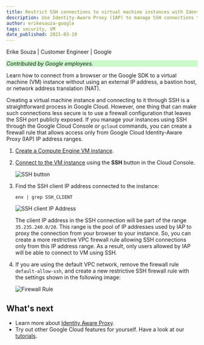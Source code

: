 ```yaml
---
title: Restrict SSH connections to virtual machine instances with Identity-Aware Proxy
description: Use Identity-Aware Proxy (IAP) to manage SSH connections to virtual machine instances.
author: erikesouza-google
tags: security, VM
date_published: 2021-03-19
---
```


Erike Souza | Customer Engineer | Google

<p style="background-color:#CAFACA;"><i>Contributed by Google employees.</i></p>

Learn how to connect from a browser or the Google SDK to a virtual machine (VM) instance without using an external IP address, a bastion host, or network
address translation (NAT).

Creating a virtual machine instance and connecting to it through SSH is a straightforward process in Google Cloud. However, one thing that can make such
connections less secure is to use a firewall configuration that leaves the SSH port publicly exposed. If you manage your instances using SSH through the
Google Cloud Console or `gcloud` commands, you can create a firewall rule that allows access only from Google Cloud Identity-Aware Proxy (IAP) IP address ranges.

1.  [Create a Compute Engine VM instance](https://cloud.google.com/compute/docs/instances/create-start-instance).

1.  [Connect to the VM instance](https://cloud.google.com/compute/docs/ssh-in-browser) using the **SSH** button in the Cloud Console.

    ![SSH button](https://storage.googleapis.com/gcp-community/tutorials/ssh-via-iap/ssh-to-vm.png)

1.  Find the SSH client IP address connected to the instance:

        env | grep SSH_CLIENT

    ![SSH client IP Address](https://storage.googleapis.com/gcp-community/tutorials/ssh-via-iap/check-ssh-client.png)

    The client IP address in the SSH connection will be part of the range `35.235.240.0/20`. This range is the pool of IP addresses used by IAP to proxy the
    connection from your browser to your instance. So, you can create a more restrictive VPC firewall rule allowing SSH connections only from this IP address
    range. As a result, only users allowed by IAP will be able to connect to VM using SSH.

1.  If you are using the default VPC network, remove the firewall rule `default-allow-ssh`, and create a new restrictive SSH firewall rule with the 
    settings shown in the following image:

    ![Firewall Rule](https://storage.googleapis.com/gcp-community/tutorials/ssh-via-iap/fw-rule-ssh.png)

## What's next

- Learn more about [Identity Aware Proxy](https://cloud.google.com/iap/docs/using-tcp-forwarding).
- Try out other Google Cloud features for yourself. Have a look at our [tutorials](https://cloud.google.com/docs/tutorials).

